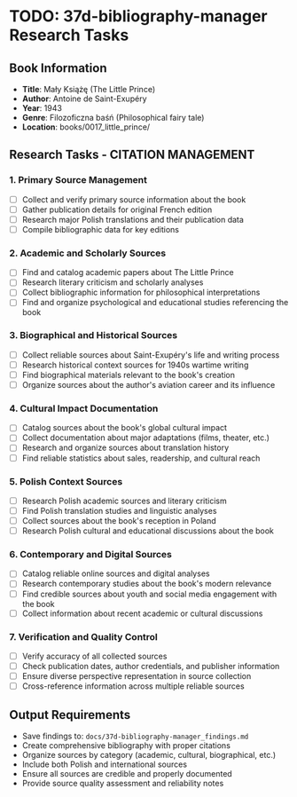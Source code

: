 # TODO: 37d-bibliography-manager Research Tasks

## Book Information
- **Title**: Mały Książę (The Little Prince)
- **Author**: Antoine de Saint-Exupéry
- **Year**: 1943
- **Genre**: Filozoficzna baśń (Philosophical fairy tale)
- **Location**: books/0017_little_prince/

## Research Tasks - CITATION MANAGEMENT

### 1. Primary Source Management
- [ ] Collect and verify primary source information about the book
- [ ] Gather publication details for original French edition
- [ ] Research major Polish translations and their publication data
- [ ] Compile bibliographic data for key editions

### 2. Academic and Scholarly Sources
- [ ] Find and catalog academic papers about The Little Prince
- [ ] Research literary criticism and scholarly analyses
- [ ] Collect bibliographic information for philosophical interpretations
- [ ] Find and organize psychological and educational studies referencing the book

### 3. Biographical and Historical Sources
- [ ] Collect reliable sources about Saint-Exupéry's life and writing process
- [ ] Research historical context sources for 1940s wartime writing
- [ ] Find biographical materials relevant to the book's creation
- [ ] Organize sources about the author's aviation career and its influence

### 4. Cultural Impact Documentation
- [ ] Catalog sources about the book's global cultural impact
- [ ] Collect documentation about major adaptations (films, theater, etc.)
- [ ] Research and organize sources about translation history
- [ ] Find reliable statistics about sales, readership, and cultural reach

### 5. Polish Context Sources
- [ ] Research Polish academic sources and literary criticism
- [ ] Find Polish translation studies and linguistic analyses
- [ ] Collect sources about the book's reception in Poland
- [ ] Research Polish cultural and educational discussions about the book

### 6. Contemporary and Digital Sources
- [ ] Catalog reliable online sources and digital analyses
- [ ] Research contemporary studies about the book's modern relevance
- [ ] Find credible sources about youth and social media engagement with the book
- [ ] Collect information about recent academic or cultural discussions

### 7. Verification and Quality Control
- [ ] Verify accuracy of all collected sources
- [ ] Check publication dates, author credentials, and publisher information
- [ ] Ensure diverse perspective representation in source collection
- [ ] Cross-reference information across multiple reliable sources

## Output Requirements
- Save findings to: `docs/37d-bibliography-manager_findings.md`
- Create comprehensive bibliography with proper citations
- Organize sources by category (academic, cultural, biographical, etc.)
- Include both Polish and international sources
- Ensure all sources are credible and properly documented
- Provide source quality assessment and reliability notes